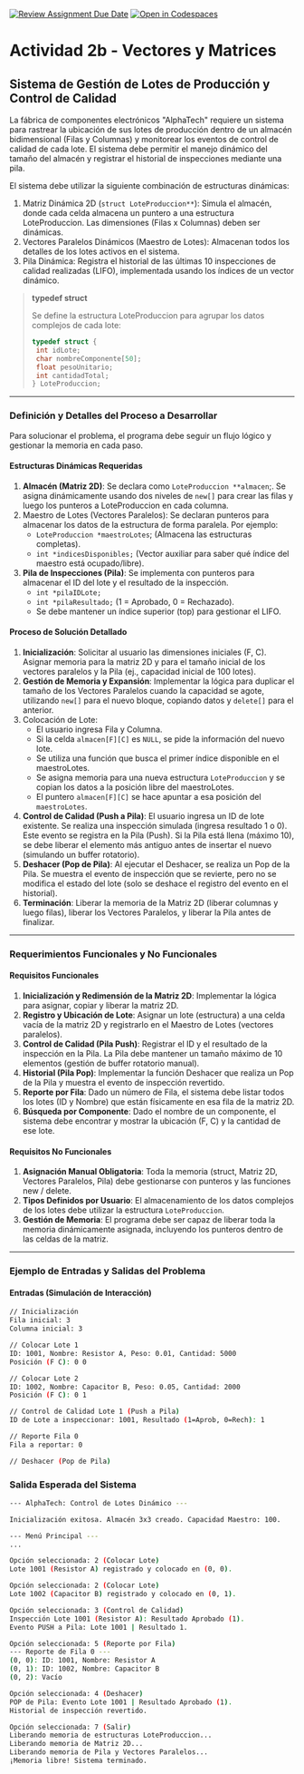 [![Review Assignment Due Date](https://classroom.github.com/assets/deadline-readme-button-22041afd0340ce965d47ae6ef1cefeee28c7c493a6346c4f15d667ab976d596c.svg)](https://classroom.github.com/a/8vy3mN7u)
[![Open in Codespaces](https://classroom.github.com/assets/launch-codespace-2972f46106e565e64193e422d61a12cf1da4916b45550586e14ef0a7c637dd04.svg)](https://classroom.github.com/open-in-codespaces?assignment_repo_id=20954364)
# Actividad 2b - Vectores y Matrices

## Sistema de Gestión de Lotes de Producción y Control de Calidad

La fábrica de componentes electrónicos "AlphaTech" requiere un sistema para rastrear la ubicación de sus lotes de producción dentro de un almacén bidimensional (Filas y Columnas) y monitorear los eventos de control de calidad de cada lote. El sistema debe permitir el manejo dinámico del tamaño del almacén y registrar el historial de inspecciones mediante una pila.

El sistema debe utilizar la siguiente combinación de estructuras dinámicas:

  1. Matriz Dinámica 2D (`struct LoteProduccion**`): Simula el almacén, donde cada celda almacena un puntero a una estructura LoteProduccion. Las dimensiones (Filas x Columnas) deben ser dinámicas.
  2. Vectores Paralelos Dinámicos (Maestro de Lotes): Almacenan todos los detalles de los lotes activos en el sistema.
  3. Pila Dinámica: Registra el historial de las últimas 10 inspecciones de calidad realizadas (LIFO), implementada usando los índices de un vector dinámico.

  > **typedef struct**
  >
  > Se define la estructura LoteProduccion para agrupar los datos complejos de cada lote:
  >
  > ```C++
  > typedef struct {
  >  int idLote;
  >  char nombreComponente[50];
  >  float pesoUnitario;
  >  int cantidadTotal;
  > } LoteProduccion;
  > ```

---

### Definición y Detalles del Proceso a Desarrollar

Para solucionar el problema, el programa debe seguir un flujo lógico y gestionar la memoria en cada paso.

#### Estructuras Dinámicas Requeridas

  1. **Almacén (Matriz 2D)**: Se declara como `LoteProduccion **almacen`;. Se asigna dinámicamente usando dos niveles de `new[]` para crear las filas y luego los punteros a LoteProduccion en cada columna.
  2. Maestro de Lotes (Vectores Paralelos): Se declaran punteros para almacenar los datos de la estructura de forma paralela. Por ejemplo:
     * `LoteProduccion *maestroLotes`; (Almacena las estructuras completas).
     * `int *indicesDisponibles;` (Vector auxiliar para saber qué índice del maestro está ocupado/libre).
  3. **Pila de Inspecciones (Pila)**: Se implementa con punteros para almacenar el ID del lote y el resultado de la inspección.
     * `int *pilaIDLote;`
     * `int *pilaResultado;` (1 = Aprobado, 0 = Rechazado).
     * Se debe mantener un índice superior (top) para gestionar el LIFO.

#### Proceso de Solución Detallado

  1. **Inicialización**: Solicitar al usuario las dimensiones iniciales (F, C). Asignar memoria para la matriz 2D y para el tamaño inicial de los vectores paralelos y la Pila (ej., capacidad inicial de 100 lotes).
  2. **Gestión de Memoria y Expansión**: Implementar la lógica para duplicar el tamaño de los Vectores Paralelos cuando la capacidad se agote, utilizando `new[]` para el nuevo bloque, copiando datos y `delete[]` para el anterior.
  3. Colocación de Lote:
     * El usuario ingresa Fila y Columna.
     * Si la celda `almacen[F][C]` es `NULL`, se pide la información del nuevo lote.
     * Se utiliza una función que busca el primer índice disponible en el maestroLotes.
     * Se asigna memoria para una nueva estructura `LoteProduccion` y se copian los datos a la posición libre del maestroLotes.
     * El puntero `almacen[F][C]` se hace apuntar a esa posición del `maestroLotes`.
  4. **Control de Calidad (Push a Pila)**: El usuario ingresa un ID de lote existente. Se realiza una inspección simulada (ingresa resultado 1 o 0). Este evento se registra en la Pila (Push). Si la Pila está llena (máximo 10), se debe liberar el elemento más antiguo antes de insertar el nuevo (simulando un buffer rotatorio).
  5. **Deshacer (Pop de Pila)**: Al ejecutar el Deshacer, se realiza un Pop de la Pila. Se muestra el evento de inspección que se revierte, pero no se modifica el estado del lote (solo se deshace el registro del evento en el historial).
  6. **Terminación**: Liberar la memoria de la Matriz 2D (liberar columnas y luego filas), liberar los Vectores Paralelos, y liberar la Pila antes de finalizar.

---

### Requerimientos Funcionales y No Funcionales

#### Requisitos Funcionales

1. **Inicialización y Redimensión de la Matriz 2D**: Implementar la lógica para asignar, copiar y liberar la matriz 2D.
2. **Registro y Ubicación de Lote**: Asignar un lote (estructura) a una celda vacía de la matriz 2D y registrarlo en el Maestro de Lotes (vectores paralelos).
3. **Control de Calidad (Pila Push)**: Registrar el ID y el resultado de la inspección en la Pila. La Pila debe mantener un tamaño máximo de 10 elementos (gestión de buffer rotatorio manual).
4. **Historial (Pila Pop)**: Implementar la función Deshacer que realiza un Pop de la Pila y muestra el evento de inspección revertido.
5. **Reporte por Fila**: Dado un número de Fila, el sistema debe listar todos los lotes (ID y Nombre) que están físicamente en esa fila de la matriz 2D.
6. **Búsqueda por Componente**: Dado el nombre de un componente, el sistema debe encontrar y mostrar la ubicación (F, C) y la cantidad de ese lote.

#### Requisitos No Funcionales

1. **Asignación Manual Obligatoria**: Toda la memoria (struct, Matriz 2D, Vectores Paralelos, Pila) debe gestionarse con punteros y las funciones new / delete.
2. **Tipos Definidos por Usuario**: El almacenamiento de los datos complejos de los lotes debe utilizar la estructura `LoteProduccion`.
3. **Gestión de Memoria**: El programa debe ser capaz de liberar toda la memoria dinámicamente asignada, incluyendo los punteros dentro de las celdas de la matriz.

---

### Ejemplo de Entradas y Salidas del Problema

#### Entradas (Simulación de Interacción)

```bash
// Inicialización
Fila inicial: 3
Columna inicial: 3

// Colocar Lote 1
ID: 1001, Nombre: Resistor A, Peso: 0.01, Cantidad: 5000
Posición (F C): 0 0

// Colocar Lote 2
ID: 1002, Nombre: Capacitor B, Peso: 0.05, Cantidad: 2000
Posición (F C): 0 1

// Control de Calidad Lote 1 (Push a Pila)
ID de Lote a inspeccionar: 1001, Resultado (1=Aprob, 0=Rech): 1

// Reporte Fila 0
Fila a reportar: 0

// Deshacer (Pop de Pila)
```

### Salida Esperada del Sistema

```bash
--- AlphaTech: Control de Lotes Dinámico ---

Inicialización exitosa. Almacén 3x3 creado. Capacidad Maestro: 100.

--- Menú Principal ---
...

Opción seleccionada: 2 (Colocar Lote)
Lote 1001 (Resistor A) registrado y colocado en (0, 0).

Opción seleccionada: 2 (Colocar Lote)
Lote 1002 (Capacitor B) registrado y colocado en (0, 1).

Opción seleccionada: 3 (Control de Calidad)
Inspección Lote 1001 (Resistor A): Resultado Aprobado (1).
Evento PUSH a Pila: Lote 1001 | Resultado 1.

Opción seleccionada: 5 (Reporte por Fila)
--- Reporte de Fila 0 ---
(0, 0): ID: 1001, Nombre: Resistor A
(0, 1): ID: 1002, Nombre: Capacitor B
(0, 2): Vacío

Opción seleccionada: 4 (Deshacer)
POP de Pila: Evento Lote 1001 | Resultado Aprobado (1).
Historial de inspección revertido.

Opción seleccionada: 7 (Salir)
Liberando memoria de estructuras LoteProduccion...
Liberando memoria de Matriz 2D...
Liberando memoria de Pila y Vectores Paralelos...
¡Memoria libre! Sistema terminado.
```